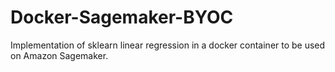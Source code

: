 # Docker-Sagemaker-BYOC
Implementation of sklearn linear regression in a docker container to be used on Amazon Sagemaker. 

